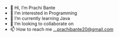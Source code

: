 - 👋 Hi, I’m Prachi Bante
- 👀 I’m interested in Programming
- 🌱 I’m currently learning Java
- 💞️ I’m looking to collaborate on 
- 📫 How to reach me ...prachibante20@gmail.com

<!---
Prachi-20/Prachi-20 is a ✨ special ✨ repository because its `README.md` (this file) appears on your GitHub profile.
You can click the Preview link to take a look at your changes.
--->
